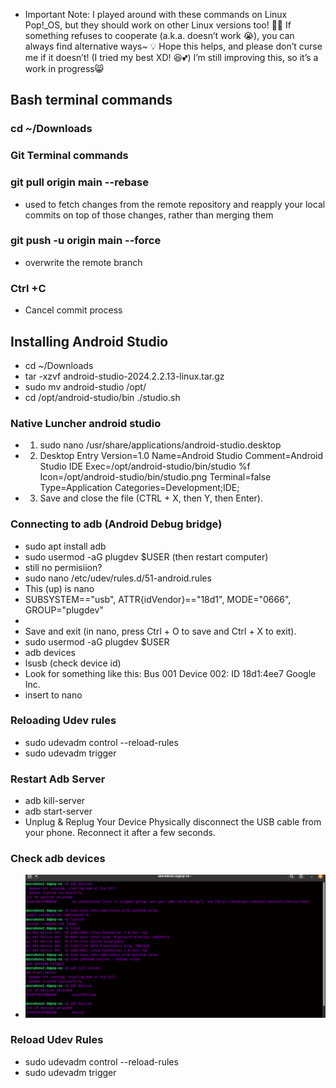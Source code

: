 - Important Note:  I played around with these commands on Linux Pop!_OS, but they should work on other Linux versions too! 🐧✨ If something refuses to cooperate (a.k.a. doesn’t work 😭), you can always find alternative ways~ 💡 Hope this helps, and please don’t curse me if it doesn’t! (I tried my best XD! 😆💕)  I’m still improving this, so it’s a work in progress😸
## Bash terminal commands
### cd ~/Downloads




### Git Terminal commands 
### git pull origin main --rebase
- used to fetch changes from the remote repository and reapply your local commits on top of those changes, rather than merging them
### git push -u origin main --force
- overwrite the remote branch
### Ctrl +C 
- Cancel commit process

## Installing Android Studio
- cd ~/Downloads
- tar -xzvf android-studio-2024.2.2.13-linux.tar.gz
- sudo mv android-studio /opt/
- cd /opt/android-studio/bin
./studio.sh

### Native Luncher android studio 
- 1. sudo nano /usr/share/applications/android-studio.desktop
- 2. Desktop Entry
Version=1.0
Name=Android Studio
Comment=Android Studio IDE
Exec=/opt/android-studio/bin/studio %f
Icon=/opt/android-studio/bin/studio.png
Terminal=false
Type=Application
Categories=Development;IDE;
- 3. Save and close the file (CTRL + X, then Y, then Enter).

### Connecting to adb (Android Debug bridge)
- sudo apt install adb
- sudo usermod -aG plugdev $USER  (then restart computer)
- still no permisiion?
- sudo nano /etc/udev/rules.d/51-android.rules  
- This (up) is nano
- SUBSYSTEM=="usb", ATTR{idVendor}=="18d1", MODE="0666", GROUP="plugdev"            
- 
- Save and exit (in nano, press Ctrl + O to save and Ctrl + X to exit).
- sudo usermod -aG plugdev $USER
- adb devices
- lsusb   (check device id)
- Look for something like this: Bus 001 Device 002: ID 18d1:4ee7 Google Inc.
- insert to nano
### Reloading Udev rules
- sudo udevadm control --reload-rules
- sudo udevadm trigger
### Restart Adb Server
- adb kill-server
- adb start-server
-  Unplug & Replug Your Device Physically disconnect the USB cable from your phone. Reconnect it after a few seconds.



### Check adb devices
- <img src="screenshots/adbdevices.png" width="800">
### Reload Udev Rules
- sudo udevadm control --reload-rules
- sudo udevadm trigger


